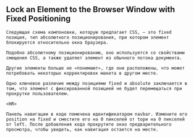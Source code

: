 ## Lock an Element to the Browser Window with Fixed Positioning ##

    Следующая схема компоновки, которую предлагает CSS, — это fixed позиция, тип абсолютного позиционирования, при котором элемент блокируется относительно окна браузера. 
    
    Подобно абсолютному позиционированию, оно используется со свойствами смещения CSS, а также удаляет элемент из обычного потока документа. 
    
    Другие элементы больше не «понимают», где они расположены, что может потребовать некоторых корректировок макета в другом месте.

    Одно ключевое различие между позициями fixed и absolute заключается в том, что элемент с фиксированной позицией не будет перемещаться при прокрутке пользователем.

    <HR>

    Панель навигации в коде помечена идентификатором navbar. Измените его position на fixed и сместите его на 0 пикселей от topи на 0 пикселей от left. После добавления кода прокрутите окно предварительного просмотра, чтобы увидеть, как навигация остается на месте.


